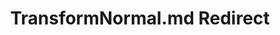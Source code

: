 ---
title: TransformNormal.md Redirect
redirect_to: /Pages/StereoKit/Matrix/TransformNormal.html
---